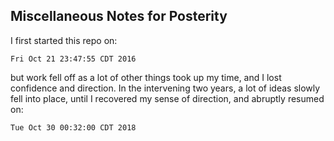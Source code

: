 
## Miscellaneous Notes for Posterity

I first started this repo on:

`Fri Oct 21 23:47:55 CDT 2016`

but work fell off as a lot of other things took up my time, and I lost confidence and direction. In the intervening two years, a lot of ideas slowly fell into place, until I recovered my sense of direction, and abruptly resumed on:

`Tue Oct 30 00:32:00 CDT 2018`
